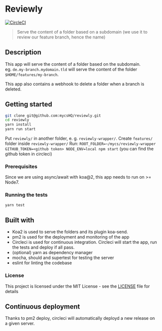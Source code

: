 # Reviewly

[![CircleCI](https://img.shields.io/circleci/project/github/mycsHQ/reviewly.svg?style=flat-square)](https://circleci.com/gh/mycsHQ/reviewly)

> Serve the content of a folder based on a subdomain (we use it to review our feature branch, hence the name)

## Description

This app will serve the content of a folder based on the subdomain.  
eg. `de.my-branch.mydomain.tld` will serve the content of the folder `$HOME/features/my-branch`.

This app also contains a webhook to delete a folder when a branch is deleted.

## Getting started

```bash
git clone git@github.com:mycsHQ/reviewly.git
cd reviewly
yarn install
yarn run start
```

Put `reviewly/` in another folder, e. g. `reviewly-wrapper/`.
Create `features/` folder inside `reviewly-wrapper/`
Run: `ROOT_FOLDER=~/mycs/reviewly-wrapper GITHUB_TOKEN=<github token> NODE_ENV=local npm start`
(you can find the github token in circleci)

### Prerequisites

Since we are using async/await with koa@2, this app needs to run on >= Node7.

### Running the tests

```bash
yarn test
```

## Built with

- Koa2 is used to serve the folders and its plugin koa-send.
- pm2 is used for the deployment and monitoring of the app
- Circleci is used for continuous integration. Circleci will start the app, run the tests and deploy if all pass.
- (optional) yarn as dependency manager
- mocha, should and supertest for testing the server
- eslint for linting the codebase

### License

This project is licensed under the MIT License - see the [LICENSE](LICENSE) file for details


## Continuous deployment

Thanks to pm2 deploy, circleci will automatically deployd a new release on a given server.